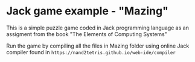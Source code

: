 # Jack game example - "Mazing"

This is a simple puzzle game coded in Jack programming language as an assigment from the book "The Elements of Computing Systems"

Run the game by compiling all the files in Mazing folder using online Jack compiler found in `https://nand2tetris.github.io/web-ide/compiler`
